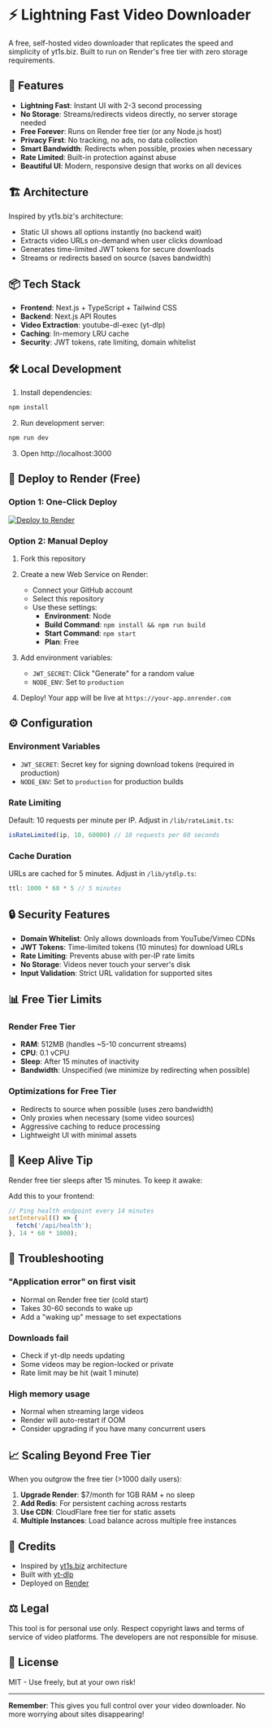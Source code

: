 # ⚡ Lightning Fast Video Downloader

A free, self-hosted video downloader that replicates the speed and simplicity of yt1s.biz. Built to run on Render's free tier with zero storage requirements.

## 🚀 Features

- **Lightning Fast**: Instant UI with 2-3 second processing
- **No Storage**: Streams/redirects videos directly, no server storage needed
- **Free Forever**: Runs on Render free tier (or any Node.js host)
- **Privacy First**: No tracking, no ads, no data collection
- **Smart Bandwidth**: Redirects when possible, proxies when necessary
- **Rate Limited**: Built-in protection against abuse
- **Beautiful UI**: Modern, responsive design that works on all devices

## 🏗️ Architecture

Inspired by yt1s.biz's architecture:
- Static UI shows all options instantly (no backend wait)
- Extracts video URLs on-demand when user clicks download
- Generates time-limited JWT tokens for secure downloads
- Streams or redirects based on source (saves bandwidth)

## 📦 Tech Stack

- **Frontend**: Next.js + TypeScript + Tailwind CSS
- **Backend**: Next.js API Routes
- **Video Extraction**: youtube-dl-exec (yt-dlp)
- **Caching**: In-memory LRU cache
- **Security**: JWT tokens, rate limiting, domain whitelist

## 🛠️ Local Development

1. Install dependencies:
```bash
npm install
```

2. Run development server:
```bash
npm run dev
```

3. Open http://localhost:3000

## 🚀 Deploy to Render (Free)

### Option 1: One-Click Deploy

[![Deploy to Render](https://render.com/images/deploy-to-render-button.svg)](https://render.com/deploy)

### Option 2: Manual Deploy

1. Fork this repository

2. Create a new Web Service on Render:
   - Connect your GitHub account
   - Select this repository
   - Use these settings:
     - **Environment**: Node
     - **Build Command**: `npm install && npm run build`
     - **Start Command**: `npm start`
     - **Plan**: Free

3. Add environment variables:
   - `JWT_SECRET`: Click "Generate" for a random value
   - `NODE_ENV`: Set to `production`

4. Deploy! Your app will be live at `https://your-app.onrender.com`

## ⚙️ Configuration

### Environment Variables

- `JWT_SECRET`: Secret key for signing download tokens (required in production)
- `NODE_ENV`: Set to `production` for production builds

### Rate Limiting

Default: 10 requests per minute per IP. Adjust in `/lib/rateLimit.ts`:

```typescript
isRateLimited(ip, 10, 60000) // 10 requests per 60 seconds
```

### Cache Duration

URLs are cached for 5 minutes. Adjust in `/lib/ytdlp.ts`:

```typescript
ttl: 1000 * 60 * 5 // 5 minutes
```

## 🔒 Security Features

- **Domain Whitelist**: Only allows downloads from YouTube/Vimeo CDNs
- **JWT Tokens**: Time-limited tokens (10 minutes) for download URLs
- **Rate Limiting**: Prevents abuse with per-IP rate limits
- **No Storage**: Videos never touch your server's disk
- **Input Validation**: Strict URL validation for supported sites

## 📊 Free Tier Limits

### Render Free Tier
- **RAM**: 512MB (handles ~5-10 concurrent streams)
- **CPU**: 0.1 vCPU
- **Sleep**: After 15 minutes of inactivity
- **Bandwidth**: Unspecified (we minimize by redirecting when possible)

### Optimizations for Free Tier
- Redirects to source when possible (uses zero bandwidth)
- Only proxies when necessary (some video sources)
- Aggressive caching to reduce processing
- Lightweight UI with minimal assets

## 🤝 Keep Alive Tip

Render free tier sleeps after 15 minutes. To keep it awake:

Add this to your frontend:
```javascript
// Ping health endpoint every 14 minutes
setInterval(() => {
  fetch('/api/health');
}, 14 * 60 * 1000);
```

## 🔧 Troubleshooting

### "Application error" on first visit
- Normal on Render free tier (cold start)
- Takes 30-60 seconds to wake up
- Add a "waking up" message to set expectations

### Downloads fail
- Check if yt-dlp needs updating
- Some videos may be region-locked or private
- Rate limit may be hit (wait 1 minute)

### High memory usage
- Normal when streaming large videos
- Render will auto-restart if OOM
- Consider upgrading if you have many concurrent users

## 📈 Scaling Beyond Free Tier

When you outgrow the free tier (>1000 daily users):

1. **Upgrade Render**: $7/month for 1GB RAM + no sleep
2. **Add Redis**: For persistent caching across restarts
3. **Use CDN**: CloudFlare free tier for static assets
4. **Multiple Instances**: Load balance across multiple free instances

## 🙏 Credits

- Inspired by [yt1s.biz](https://v1.yt1s.biz) architecture
- Built with [yt-dlp](https://github.com/yt-dlp/yt-dlp)
- Deployed on [Render](https://render.com)

## ⚖️ Legal

This tool is for personal use only. Respect copyright laws and terms of service of video platforms. The developers are not responsible for misuse.

## 📄 License

MIT - Use freely, but at your own risk!

---

**Remember**: This gives you full control over your video downloader. No more worrying about sites disappearing!